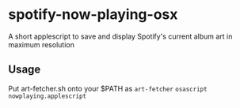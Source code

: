 # spotify-now-playing-osx
A short applescript to save and display Spotify's current album art in maximum resolution

## Usage
Put art-fetcher.sh onto your $PATH as `art-fetcher`
`osascript nowplaying.applescript`
